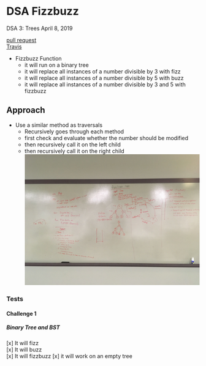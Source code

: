 # DSA Fizzbuzz
DSA 3: Trees
April 8, 2019

[pull request](https://github.com/abferris/data-structures-and-algorithms/pull/43)  
[Travis](https://travis-ci.com/abferris/data-structures-and-algorithms)

* Fizzbuzz Function
  * it will run on a binary tree
  * it will replace all instances of a number divisible by 3 with fizz
  * it will replace all instances of a number divisible by 5 with buzz
  * it will replace all instances of a number divisible by 3 and 5 with fizzbuzz


## Approach 
* Use a similar method as traversals
  * Recursively goes through each method
  * first check and evaluate whether the number should be modified
  * then recursively call it on the left child
  * then recursively call it on the right child
![UML](./FBUML.jpg)






### Tests
#### Challenge 1  
##### Binary Tree and BST
[x] It will fizz  
[x] It will buzz    
[x] It will fizzbuzz 
[x] it will work on an empty tree    
